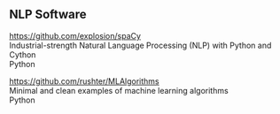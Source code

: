 ## NLP Software

https://github.com/explosion/spaCy  
Industrial-strength Natural Language Processing (NLP) with Python and Cython  
Python

https://github.com/rushter/MLAlgorithms  
Minimal and clean examples of machine learning algorithms  
Python
